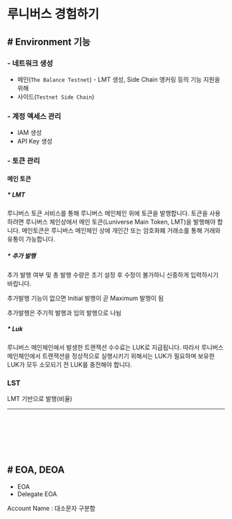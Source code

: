 # 루니버스 경험하기

## # Environment 기능

### - 네트워크 생성

 - 메인(`The Balance Testnet`) - LMT 생성, Side Chain 앵커링 등의 기능 지원을 위해
 - 사이드(`Testnet Side Chain`)

### - 계정 엑세스 관리

 - IAM 생성
 - API Key 생성

### - 토큰 관리

#### 메인 토큰

##### * LMT

루니버스 토큰 서비스를 통해 루니버스 메인체인 위에 토큰을 발행합니다. 토큰을 사용하려면 루니버스 체인상에서 메인 토큰(Luniverse Main Token, LMT)을 발행해야 합니다. 메인토큰은 루니버스 메인체인  상에 개인간 또는 암호화폐 거래소를 통해 거래와 유통이 가능합니다.

##### * 추가 발행

추가 발행 여부 및 총 발행 수량은 초기 설정 후 수정이 불가하니 신중하게 입력하시기 바랍니다.

추가발행 기능이 없으면 Initial 발행이 곧 Maximum 발행이 됨

추가발행은 주기적 발행과 임의 발행으로 나뉨

##### * Luk

루니버스 메인체인에서 발생한 트랜잭션 수수료는 LUK로 지급됩니다. 따라서 루니버스 메인체인에서 트랜잭션을 정상적으로 실행시키기 위해서는 LUK가 필요하며 보유한 LUK가 모두 소모되기 전 LUK를 충전해야 합니다.

### LST

LMT 기반으로 발행(비율)

<hr><br><br><br><br><br>

## # EOA, DEOA

 - EOA
 - Delegate EOA

Account Name : 대소문자 구분함

